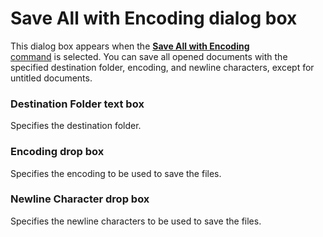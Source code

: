 # Save All with Encoding dialog box

This dialog box appears when the
[**Save All with Encoding** \
command](../../cmd/file/file_save_all_as) is selected. You can save all opened documents with the specified
destination folder, encoding, and newline characters, except for untitled documents.

### Destination Folder text box

Specifies the destination folder.

### Encoding drop box

Specifies the encoding to be used to save the files.

### Newline Character drop box

Specifies the newline characters to be used to save the files.

